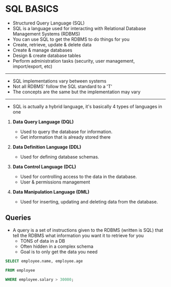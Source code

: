 # SQL BASICS
* Structured Query Language (SQL)
* SQL is a language used for interacting with Relational Database Management Systems (RDBMS)
* You can use SQL to get the RDBMS to do things for you
* Create, retrieve, update & delete data
* Create & manage databases
* Design & create database tables
* Perform administration tasks (security, user management, import/export, etc)

-----------

* SQL implementations vary between systems
* Not all RDBMS' follow the SQL standard to a 'T'
* The concepts are the same but the implementation may vary

-----------

* SQL is actually a hybrid language, it's basically 4 types of languages in one

1. **Data Query Language (DQL)**
     - Used to query the database for information.
     - Get information that is already stored there

2. **Data Definition Language (DDL)**
     - Used for defining database schemas.

3. **Data Control Language (DCL)**
     - Used for controlling access to the data in the database.
     - User & permissions management

4. **Data Manipulation Language (DML)**
     - Used for inserting, updating and deleting data from the database.

## Queries

* A query is a set of instructions given to the RDBMS (written is SQL) that tell the RDBMS what information you want it to retrieve for you
  * TONS of data in a DB
  * Often hidden in a complex schema
  * Goal is to only get the data you need

```SQL
SELECT employee.name, employee.age

FROM employee

WHERE employee.salary > 30000;
```